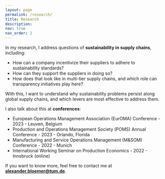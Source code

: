 ```yaml
---
layout: page
permalink: /research/
title: Research
description: 
nav: true
nav_order: 2
---
```


In my research, I address questions of **sustainability in supply chains**, including:
- How can a company incentivize their suppliers to adhere to sustainability standards?
- How can they support the suppliers in doing so?
- How does that look like in multi-tier supply chains, and which role can transparency initiatives play here?

With this, I want to understand why sustainability problems persist along global supply chains, and which levers are most effective to address them.

I also talk about this at **conferences**:
- European Operations Management Association (EurOMA) Conference - 2023 - Leuven, Belgium
- Production and Operations Management Society (POMS) Annual Conference - 2023 - Orlando, Florida
- Manufacturing and Service Operations Management (M&SOM) Conference - 2022 - Munich
- International Working Seminar on Production Economics - 2022 - Innsbruck (online)

If you want to know more, feel free to contact me at **[alexander.bloemer@tum.de](mailto:alexander.bloemer@tum.de)**.